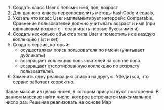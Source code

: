 1) Создать класс User с полями: имя, пол, возраст
2) Для данного класса переопределить методы hashCode и equals.
3) Указать что класс User имплементирует интерфейс Comparable.
   Сравнение пользователей должно учитывать возраст и имя
   (при одинаковом возрасте - сравнивать первые буквы имени)
4) Создать несколько объектов типа User и поместить их в каждую коллекцию (list и set)
5) Cоздать сервис, который:
   - осуществляем поиск пользователя по имени (учитывает дубликаты)
   - возвращает коллекцию пользователей на основе пола.
   - возвращает отсортированную коллекцию по возрасту пользователей.
6) Заменить одну реализацию списка на другую. Убедиться, что сервис работает корректно.


Задан массив из целых чисел, в котором присутствуют повторения. 
В данном массиве найти число, которое встречается максимальное число раз. 
Решение реализовать на основе Map